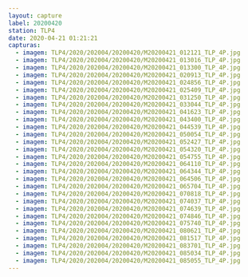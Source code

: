 ```yaml
---
layout: capture
label: 20200420
station: TLP4
date: 2020-04-21 01:21:21
capturas:
  - imagem: TLP4/2020/202004/20200420/M20200421_012121_TLP_4P.jpg
  - imagem: TLP4/2020/202004/20200420/M20200421_013016_TLP_4P.jpg
  - imagem: TLP4/2020/202004/20200420/M20200421_013300_TLP_4P.jpg
  - imagem: TLP4/2020/202004/20200420/M20200421_020913_TLP_4P.jpg
  - imagem: TLP4/2020/202004/20200420/M20200421_024856_TLP_4P.jpg
  - imagem: TLP4/2020/202004/20200420/M20200421_025409_TLP_4P.jpg
  - imagem: TLP4/2020/202004/20200420/M20200421_031250_TLP_4P.jpg
  - imagem: TLP4/2020/202004/20200420/M20200421_033044_TLP_4P.jpg
  - imagem: TLP4/2020/202004/20200420/M20200421_041623_TLP_4P.jpg
  - imagem: TLP4/2020/202004/20200420/M20200421_043400_TLP_4P.jpg
  - imagem: TLP4/2020/202004/20200420/M20200421_044539_TLP_4P.jpg
  - imagem: TLP4/2020/202004/20200420/M20200421_050054_TLP_4P.jpg
  - imagem: TLP4/2020/202004/20200420/M20200421_052427_TLP_4P.jpg
  - imagem: TLP4/2020/202004/20200420/M20200421_054320_TLP_4P.jpg
  - imagem: TLP4/2020/202004/20200420/M20200421_054755_TLP_4P.jpg
  - imagem: TLP4/2020/202004/20200420/M20200421_064110_TLP_4P.jpg
  - imagem: TLP4/2020/202004/20200420/M20200421_064344_TLP_4P.jpg
  - imagem: TLP4/2020/202004/20200420/M20200421_064506_TLP_4P.jpg
  - imagem: TLP4/2020/202004/20200420/M20200421_065704_TLP_4P.jpg
  - imagem: TLP4/2020/202004/20200420/M20200421_070818_TLP_4P.jpg
  - imagem: TLP4/2020/202004/20200420/M20200421_074037_TLP_4P.jpg
  - imagem: TLP4/2020/202004/20200420/M20200421_074639_TLP_4P.jpg
  - imagem: TLP4/2020/202004/20200420/M20200421_074846_TLP_4P.jpg
  - imagem: TLP4/2020/202004/20200420/M20200421_075740_TLP_4P.jpg
  - imagem: TLP4/2020/202004/20200420/M20200421_080621_TLP_4P.jpg
  - imagem: TLP4/2020/202004/20200420/M20200421_081517_TLP_4P.jpg
  - imagem: TLP4/2020/202004/20200420/M20200421_083701_TLP_4P.jpg
  - imagem: TLP4/2020/202004/20200420/M20200421_085034_TLP_4P.jpg
  - imagem: TLP4/2020/202004/20200420/M20200421_085055_TLP_4P.jpg
---
```

